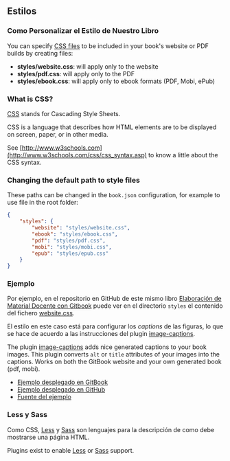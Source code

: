 ## Estilos

### Como Personalizar el Estilo de Nuestro Libro

You can specify [CSS files](https://gitbookio.gitbooks.io/documentation/content/styling/book.html) to be included in your book's website or PDF builds by creating files:

- **styles/website.css**: will apply only to the website
- **styles/pdf.css**: will apply only to the PDF
- **styles/ebook.css**: will apply only to ebook formats (PDF, Mobi, ePub)

### What is CSS?

[CSS](http://www.w3schools.com/css/css_intro.asp) 
stands for Cascading Style Sheets.

CSS is a language that describes how HTML elements are to be displayed on screen, paper, or in other media.

See [http://www.w3schools.com](http://www.w3schools.com/css/css_syntax.asp) to know a little about the CSS syntax.

### Changing the default path to style files

These paths can be changed in the `book.json` configuration, for example to use file in the root folder:

```json
{
    "styles": {
        "website": "styles/website.css",
        "ebook": "styles/ebook.css",
        "pdf": "styles/pdf.css",
        "mobi": "styles/mobi.css",
        "epub": "styles/epub.css"
    }
}
```
### Ejemplo

Por ejemplo, en el repositorio en GitHub de este mismo libro [Elaboración de Material Docente con Gitbook](https://github.com/ULL-PFPDI-GITBOOK-1617/Elaboracion-de-Material-Docente-con-GitBook/) puede 
ver en el directorio `styles` 
el contenido del fichero [website.css](https://github.com/ULL-PFPDI-GITBOOK-1617/Elaboracion-de-Material-Docente-con-GitBook/blob/master/styles/website.css).

El estilo en este caso está para configurar los *captions* de las figuras, lo que se hace de acuerdo a las instrucciones del plugin [image-captions](https://www.npmjs.com/package/gitbook-plugin-image-captions).

The plugin [image-captions](https://www.npmjs.com/package/gitbook-plugin-image-captions) adds nice generated captions to your book images. This plugin converts `alt` or `title` attributes of your images into the captions. Works on both the GitBook website and your own generated book (pdf, mobi).

- [Ejemplo desplegado en GitBook](https://tdvorak.gitbooks.io/test-book/content/phetchaburi.html)
- [Ejemplo desplegado en GitHub](https://crguezl.github.io/tdvorak-image-captions-plugin-test/)
- [Fuente del ejemplo](https://github.com/crguezl/tdvorak-image-captions-plugin-test)

### Less y Sass

Como CSS, [Less](http://lesscss.org/) y [Sass](http://sass-lang.com/) son lenguajes para la descripción de como debe mostrarse una página HTML.
 
Plugins exist to enable [Less](https://plugins.gitbook.com/plugin/styles-less) or [Sass](https://plugins.gitbook.com/plugin/styles-sass) support.
